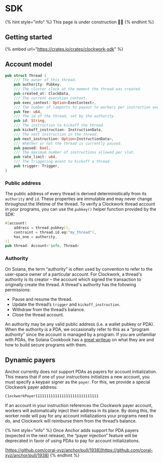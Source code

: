 # SDK

{% hint style="info" %}
This page is under construction 👷🏼
{% endhint %}

## Getting started

{% embed url="https://crates.io/crates/clockwork-sdk" %}

## Account model

```rust
pub struct Thread {
    /// The owner of this thread.
    pub authority: Pubkey,
    /// The cluster clock at the moment the thread was created.
    pub created_at: ClockData,
    /// The current execution context.
    pub exec_context: Option<ExecContext>,
    /// The number of lamports to payout to workers per instruction execution.
    pub fee: u64,
    /// The id of the thread, set by the authority.
    pub id: String,
    /// The instruction to kickoff the thread.
    pub kickoff_instruction: InstructionData,
    /// The next instruction in the thread.
    pub next_instruction: Option<InstructionData>,
    /// Whether or not the thread is currently paused.
    pub paused: bool,
    /// The maximum number of instructions allowed per slot.
    pub rate_limit: u64,
    /// The triggering event to kickoff a thread.
    pub trigger: Trigger,
}
```

### Public address

The public address of every thread is derived deterministically from its `authority` and `id`. These properties are immutable and may never change throughout the lifetime of the thread. To verify a Clockwork thread account in your programs, you can use the `pubkey()` helper function provided by the SDK:

```rust
#[account(
    address = thread.pubkey(),
    contraint = thread.id.eq("my_thread"),
    has_one = authority,
)]
pub thread: Account<'info, Thread>
```

### Authority

On Solana, the term “authority” is often used by convention to refer to the user-space owner of a particular account. For Clockwork, a thread's authority is its creator – the account which signed the transaction to originally create the thread. A thread's authority has the following permissions:

* Pause and resume the thread.
* Update the thread’s `trigger` and `kickoff_instruction`.
* Withdraw from the thread’s balance.
* Close the thread account.

An authority may be any valid public address (i.e. a wallet pubkey or PDA). When the authority is a PDA, we occasionally refer to this as a “program authority” since the account is managed by a program. If you are unfamiliar with PDAs, the Solana Cookbook has a [great writeup](https://solanacookbook.com/core-concepts/pdas.html) on what they are and how to build secure programs with them.

## Dynamic payers

Anchor currently does not support PDAs as payers for account initialization. This means that if one of your instructions initializes a new account, you must specify a keypair signer as the `payer`. For this, we provide a special Clockwork payer address:

```rust
C1ockworkPayer11111111111111111111111111111
```

If an account in your instruction references the Clockwork payer account, workers will automatically inject their address in its place. By doing this, the worker node will pay for any account initializations your programs need to do, and Clockwork will reimburse them from the thread’s balance.

{% hint style="info" %}
Once Anchor adds support for PDA payers (expected in the next release), the “payer injection” feature will be deprecated in favor of using PDAs to pay for account initializations.

[https://github.com/coral-xyz/anchor/pull/1938](https://github.com/coral-xyz/anchor/pull/1938)
{% endhint %}
